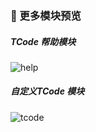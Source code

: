 ### 🧩 更多模块预览

##### TCode 帮助模块

![help](https://img.kkbapps.com/terminal/3.1.7-5.png)

##### 自定义TCode 模块

![tcode](https://img.kkbapps.com/terminal/3.1.2-6.png)